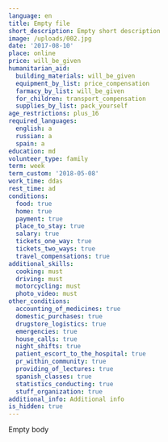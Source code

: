 ```yaml
---
language: en
title: Empty file
short_description: Empty short description
image: /uploads/002.jpg
date: '2017-08-10'
place: online
price: will_be_given
humanitarian_aid:
  building_materials: will_be_given
  equipment_by_list: price_compensation
  farmacy_by_list: will_be_given
  for_children: transport_compensation
  supplies_by_list: pack_yourself
age_restrictions: plus_16
required_languages:
  english: a
  russian: a
  spain: a
education: md
volunteer_type: family
term: week
term_custom: '2018-05-08'
work_time: ddas
rest_time: ad
conditions:
  food: true
  home: true
  payment: true
  place_to_stay: true
  salary: true
  tickets_one_way: true
  tickets_two_ways: true
  travel_compensations: true
additional_skills:
  cooking: must
  driving: must
  motorcycling: must
  photo_video: must
other_conditions:
  accounting_of_medicines: true
  domestic_purchases: true
  drugstore_logistics: true
  emergencies: true
  house_calls: true
  night_shifts: true
  patient_escort_to_the_hospital: true
  pr_within_community: true
  providing_of_lectures: true
  spanish_classes: true
  statistics_conducting: true
  stuff_organization: true
additional_info: Additional info
is_hidden: true
---
```

Empty body
